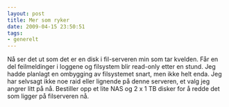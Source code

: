```yaml
---
layout: post
title: Mer som ryker
date: 2009-04-15 23:50:51
tags: 
- generelt
---
```

Nå ser det ut som det er en disk i fil-serveren min som tar kvelden. Får en del feilmeldinger i loggene og filsystem blir read-only etter en stund. Jeg hadde planlagt en ombygging av filsystemet snart, men ikke helt enda. Jeg har selvsagt ikke noe raid eller lignende på denne serveren, et valg jeg angrer litt på nå. Bestiller opp et lite NAS og 2 x 1 TB disker for å redde det som ligger på filserveren nå.
